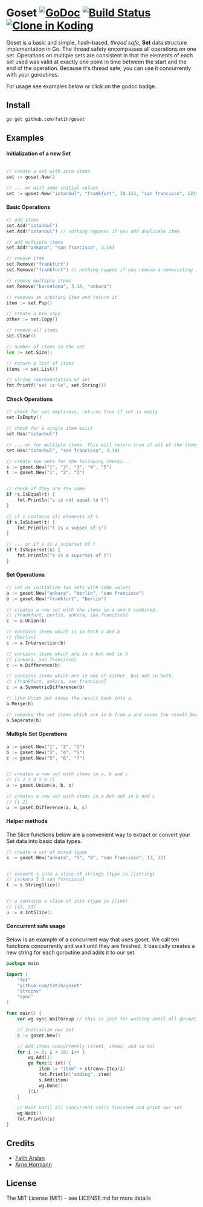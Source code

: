 # Goset [![GoDoc](https://godoc.org/github.com/fatih/goset?status.png)](http://godoc.org/github.com/fatih/goset) [![Build Status](https://travis-ci.org/fatih/goset.png)](https://travis-ci.org/fatih/goset) [![Clone in Koding](http://kbutton.org/clone.png?v1)](http://kbutton.org/fatih/goset)

Goset is a basic and simple, hash-based, *thread safe*,  **Set** data structure
implementation in Go. The thread safety encompasses all operations on one set.
Operations on multiple sets are consistent in that the elements of each set
used was valid at exactly one point in time between the start and the end of
the operation. Because it's thread safe, you can use it concurrently with your
goroutines.

For usage see examples below or click on the godoc badge.


## Install

```bash
go get github.com/fatih/goset
```

## Examples

#### Initialization of a new Set

```go

// create a set with zero items
set := goset.New()

// ... or with some initial values 
set := goset.New("istanbul", "frankfurt", 30.123, "san francisco", 1234)

```

#### Basic Operations

```go
// add items
set.Add("istanbul")
set.Add("istanbul") // nothing happens if you add duplicate item

// add multiple items
set.Add("ankara", "san francisco", 3.14)

// remove item
set.Remove("frankfurt")
set.Remove("frankfurt") // nothing happes if you remove a nonexisting item

// remove multiple items
set.Remove("barcelona", 3.14, "ankara")

// removes an arbitary item and return it
item := set.Pop()

// create a new copy
other := set.Copy() 

// remove all items
set.Clear()

// number of items in the set
len := set.Size()

// return a list of items
items := set.List()

// string representation of set
fmt.Printf("set is %s", set.String())

```

#### Check Operations

```go
// check for set emptiness, returns true if set is empty
set.IsEmpty()

// check for a single item exist
set.Has("istanbul")

// ... or for multiple items. This will return true if all of the items exist.
set.Has("istanbul", "san francisco", 3.14)

// create two sets for the following checks...
s := goset.New("1", "2", "3", "4", "5")
t := goset.New("1", "2", "3")


// check if they are the same
if !s.IsEqual(t) {
    fmt.Println("s is not equal to t")
}

// if s contains all elements of t
if s.IsSubset(t) {
	fmt.Println("t is a subset of s")
}

// ... or if s is a superset of t
if t.IsSuperset(s) {
	fmt.Println("s is a superset of t")
}


```

#### Set Operations


```go
// let us initialize two sets with some values
a := goset.New("ankara", "berlin", "san francisco")
b := goset.New("frankfurt", "berlin")

// creates a new set with the items in a and b combined.
// [frankfurt, berlin, ankara, san francisco]
c := a.Union(b) 

// contains items which is in both a and b
// [berlin]
c := a.Intersection(b) 

// contains items which are in a but not in b
// [ankara, san francisco]
c := a.Difference(b) 

// contains items which are in one of either, but not in both.
// [frankfurt, ankara, san francisco]
c := a.SymmetricDifference(b) 

```

```go
// like Union but saves the result back into a.
a.Merge(b)

// removes the set items which are in b from a and saves the result back into a.
a.Separate(b)

```

#### Multiple Set Operations

```go
a := goset.New("1", "2", "3")
b := goset.New("3", "4", "5")
c := goset.New("5", "6", "7")


// creates a new set with items in a, b and c
// [1 2 3 4 5 6 7]
u := goset.Union(a, b, c)

// creates a new set with items in a but not in b and c
// [1 2]
u := goset.Difference(a, b, c)
```

#### Helper methods

The Slice functions below are a convenient way to extract or convert your Set data
into basic data types.


```go
// create a set of mixed types
s := goset.New("ankara", "5", "8", "san francisco", 13, 21)


// convert s into a slice of strings (type is []string)
// [ankara 5 8 san francisco]
t := s.StringSlice()


// u contains a slice of ints (type is []int)
// [13, 21]
u := s.IntSlice()

```

#### Concurrent safe usage

Below is an example of a concurrent way that uses goset. We call ten functions
concurrently and wait until they are finished. It basically creates a new
string for each goroutine and adds it to our set.

```go
package main

import (
	"fmt"
	"github.com/fatih/goset"
	"strconv"
	"sync"
)

func main() {
	var wg sync.WaitGroup // this is just for waiting until all goroutines finish

	// Initialize our Set
	s := goset.New()

	// Add items concurrently (item1, item2, and so on)
	for i := 0; i < 10; i++ {
		wg.Add(1)
		go func(i int) {
			item := "item" + strconv.Itoa(i)
			fmt.Println("adding", item)
			s.Add(item)
			wg.Done()
		}(i)
	}

	// Wait until all concurrent calls finished and print our set
	wg.Wait()
	fmt.Println(s)
}
```
	

## Credits

 * [Fatih Arslan](https://github.com/fatih)
 * [Arne Hormann](https://github.com/arnehormann)

## License

The MIT License (MIT) - see LICENSE.md for more details

